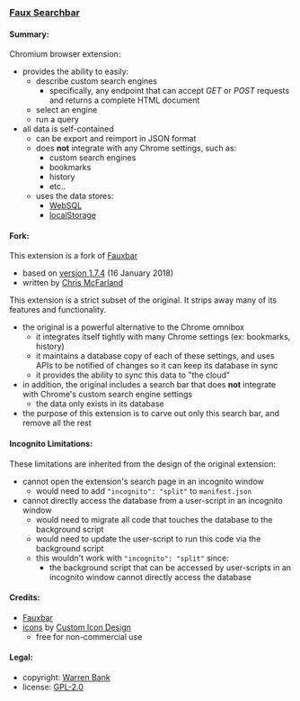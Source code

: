 ### [Faux Searchbar](https://github.com/warren-bank/crx-faux-searchbar)

#### Summary:

Chromium browser extension:
* provides the ability to easily:
  * describe custom search engines
    * specifically, any endpoint that can accept _GET_ or _POST_ requests and returns a complete HTML document
  * select an engine
  * run a query
* all data is self-contained
  * can be export and reimport in JSON format
  * does __not__ integrate with any Chrome settings, such as:
    * custom search engines
    * bookmarks
    * history
    * etc..
  * uses the data stores:
    * [WebSQL](https://en.wikipedia.org/wiki/Web_SQL_Database)
    * [localStorage](https://en.wikipedia.org/wiki/Web_storage#localStorage)

#### Fork:

This extension is a fork of [Fauxbar](https://github.com/ChrisNZL/Fauxbar)
* based on [version 1.7.4](https://github.com/ChrisNZL/Fauxbar/tree/57f1271ff90321c26ce13493efb13098c47c8093) (16 January 2018)
* written by [Chris McFarland](https://github.com/ChrisNZL)

This extension is a strict subset of the original. It strips away many of its features and functionality.
* the original is a powerful alternative to the Chrome omnibox
  * it integrates itself tightly with many Chrome settings (ex: bookmarks, history)
  * it maintains a database copy of each of these settings, and uses APIs to be notified of changes so it can keep its database in sync
  * it provides the ability to sync this data to "the cloud"
* in addition, the original includes a search bar that does __not__ integrate with Chrome's custom search engine settings
  * the data only exists in its database
* the purpose of this extension is to carve out only this search bar, and remove all the rest

#### Incognito Limitations:

These limitations are inherited from the design of the original extension:
* cannot open the extension's search page in an incognito window
  * would need to add `"incognito": "split"` to `manifest.json`
* cannot directly access the database from a user-script in an incognito window
  * would need to migrate all code that touches the database to the background script
  * would need to update the user-script to run this code via the background script
  * this wouldn't work with `"incognito": "split"` since:
    * the background script that can be accessed by user-scripts in an incognito window cannot directly access the database

#### Credits:

* [Fauxbar](https://github.com/ChrisNZL/Fauxbar)
* [icons](http://www.iconarchive.com/show/mono-general-2-icons-by-custom-icon-design/search-icon.html) by [Custom Icon Design](http://www.customicondesign.com/)
  * free for non-commercial use

#### Legal:

* copyright: [Warren Bank](https://github.com/warren-bank)
* license: [GPL-2.0](https://www.gnu.org/licenses/old-licenses/gpl-2.0.txt)
